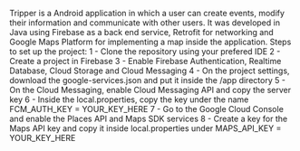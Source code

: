 Tripper is a Android application in which a user can create events, modify their information and communicate with other users. It was developed in Java using Firebase as a back end service, Retrofit for networking and Google Maps Platform for implementing a map inside the application.
Steps to set up the project:
1 - Clone the repository using your prefered IDE
2 - Create a project in Firebase
3 - Enable Firebase Authentication, Realtime Database, Cloud Storage and Cloud Messaging
4 - On the project settings, download the google-services.json and put it inside the /app directory
5 - On the Cloud Messaging, enable Cloud Messaging API and copy the server key
6 - Inside the local.properties, copy the key under the name FCM_AUTH_KEY = YOUR_KEY_HERE
7 - Go to the Google Cloud Console and enable the Places API and Maps SDK services
8 - Create a key for the Maps API key and copy it inside local.properties under MAPS_API_KEY = YOUR_KEY_HERE
